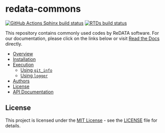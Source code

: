 # redata-commons

[![GitHub Actions Sphinx build status](https://img.shields.io/github/workflow/status/UAL-RE/redata-commons/Sphinx%20Docs%20Check?label=sphinx&color=blue)](https://github.com/UAL-RE/redata-commons/actions?query=workflow%3A%22Sphinx+Docs+Check%22)
[![RTDs build status](https://readthedocs.org/projects/redata-commons/badge/?version=latest&style=flat)](https://redata-commons.readthedocs.io/en/latest/)

This repository contains commonly used codes by ReDATA software. For our documentation, please click on the links below or visit [Read the Docs](https://redata-commons.readthedocs.io/en/latest/) directly.

- [Overview](https://redata-commons.readthedocs.io/en/latest/#overview)
- [Installation](https://redata-commons.readthedocs.io/en/latest/installation.html)
- [Execution](https://redata-commons.readthedocs.io/en/latest/execution.html)
    - [Using `git_info`](https://redata-commons.readthedocs.io/en/latest/execution.html#using-git-info)
    - [Using `logger`](https://redata-commons.readthedocs.io/en/latest/execution.html#using-logger)
- [Authors](https://redata-commons.readthedocs.io/en/latest/authors.html)
- [License](#license)
- [API Documentation](https://redata-commons.readthedocs.io/en/latest/modules.html)


## License

This project is licensed under the [MIT License](https://opensource.org/licenses/MIT) - see the [LICENSE](LICENSE) file for details.

